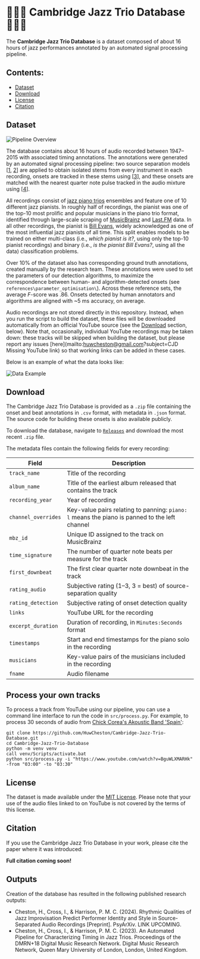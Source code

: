 # 🎹🎻🥁 Cambridge Jazz Trio Database 🎹🎻🥁

The **Cambridge Jazz Trio Database** is a dataset composed of about 16 hours of jazz performances annotated by an automated signal processing pipeline.

## Contents:
- [Dataset](#dataset)
- [Download](#download)
- [License](#license)
- [Citation](#outputs)

## Dataset

![Pipeline Overview](https://raw.githubusercontent.com/HuwCheston/Cambridge-Jazz-Trio-Database/main/references/images/pipeline_overview.jpg)

The database contains about 16 hours of audio recorded between 1947–2015 with associated timing annotations. The annotations were generated by an automated signal processing pipeline: two source separation models [[1](https://github.com/deezer/spleeter), [2](https://github.com/facebookresearch/demucs)] are applied to obtain isolated stems from every instrument in each recording, onsets are tracked in these stems using [[3](https://github.com/librosa/librosa)], and these onsets are matched with the nearest quarter note pulse tracked in the audio mixture using [[4](https://github.com/CPJKU/madmom)].

All recordings consist of [jazz piano trios](https://en.wikipedia.org/wiki/Jazz_trio) ensembles and feature one of 10 different jazz pianists. In roughly half of recordings, the pianist was one of the top-10 most prolific and popular musicians in the piano trio format, identified through large-scale scraping of [MusicBrainz](https://musicbrainz.org/doc/MusicBrainz_API) and [Last.FM](https://www.last.fm/api) data. In all other recordings, the pianist is [Bill Evans](https://en.wikipedia.org/wiki/Bill_Evans), widely acknowledged as one of the most influential jazz pianists of all time. This split enables models to be trained on either multi-class (i.e., *which pianist is it?*, using only the top-10 pianist recordings) and binary (i.e., *is the pianist Bill Evans?*, using all the data) classification problems.

Over 10% of the dataset also has corresponding ground truth annotations, created manually by the research team. These annotations were used to set the parameters of our detection algorithms, to maximize the correspondence between human- and algorithm-detected onsets (see `references\parameter_optimisation\`). Across these reference sets, the average *F*-score was .86. Onsets detected by human annotators and algorithms are aligned with ~5 ms accuracy, on average. 

Audio recordings are not stored directly in this repository. Instead, when you run the script to build the dataset, these files will be downloaded automatically from an official YouTube source (see the [Download](#download) section, below). Note that, occasionally, individual YouTube recordings may be taken down: these tracks will be skipped when building the dataset, but please report any issues [here](mailto:huwcheston@gmail.com?subject=CJD Missing YouTube link) so that working links can be added in these cases.

Below is an example of what the data looks like:

![Data Example](https://raw.githubusercontent.com/HuwCheston/Cambridge-Jazz-Trio-Database/main/references/images/data_example.jpg)

## Download

The Cambridge Jazz Trio Database is provided as a `.zip` file containing the onset and beat annotations in `.csv` format, with metadata in `.json` format. The source code for building these onsets is also available publicly. 

To download the database, navigate to [`Releases`](https://github.com/HuwCheston/Cambridge-Jazz-Trio-Database/releases) and download the most recent `.zip` file.

The metadata files contain the following fields for every recording:



| Field               | Description                                                                                   |
|---------------------|-----------------------------------------------------------------------------------------------|
| `track_name`        | Title of the recording                                                                        |
| `album_name`        | Title of the earliest album released that contains the track                                  |
| `recording_year`    | Year of recording                                                                             |
| `channel_overrides` | Key-value pairs relating to panning: `piano: l` means the piano is panned to the left channel |
| `mbz_id`            | Unique ID assigned to the track on MusicBrainz                                                |
| `time_signature`    | The number of quarter note beats per measure for the track                                    |
| `first_downbeat`    | The first clear quarter note downbeat in the track                                            |
| `rating_audio`      | Subjective rating (1–3, 3 = best) of source-separation quality                                |
| `rating_detection`  | Subjective rating of onset detection quality                                                  |
| `links`             | YouTube URL for the recording                                                                 |
| `excerpt_duration`  | Duration of recording, in `Minutes:Seconds` format                                            |
| `timestamps`        | Start and end timestamps for the piano solo in the recording                                  |
| `musicians`         | Key-value pairs of the musicians included in the recording                                    |
| `fname`             | Audio filename                                                                                |

## Process your own tracks

To process a track from YouTube using our pipeline, you can use a command line interface to run the code in `src/process.py`. For example, to process 30 seconds of audio from [Chick Corea's Akoustic Band 'Spain'](https://www.youtube.com/watch?v=BguWLXMARHk):

```
git clone https://github.com/HuwCheston/Cambridge-Jazz-Trio-Database.git
cd Cambridge-Jazz-Trio-Database
python -m venv venv
call venv/Scripts/activate.bat
python src/process.py -i "https://www.youtube.com/watch?v=BguWLXMARHk" -from "03:00" -to "03:30"
```

## License

The dataset is made available under the [MIT License](https://spdx.org/licenses/MIT.html). Please note that your use of the audio files linked to on YouTube is not covered by the terms of this license.

## Citation

If you use the Cambridge Jazz Trio Database in your work, please cite the paper where it was introduced:

**Full citation coming soon!**

## Outputs

Creation of the database has resulted in the following published research outputs:

- Cheston, H., Cross, I., & Harrison, P. M. C. (2024). Rhythmic Qualities of Jazz Improvisation Predict Performer Identity and Style in Source-Separated Audio Recordings [Preprint]. PsyArXiv. LINK UPCOMING.
- Cheston, H., Cross, I., & Harrison, P. M. C. (2023). An Automated Pipeline for Characterizing Timing in Jazz Trios. Proceedings of the DMRN+18 Digital Music Research Network. Digital Music Research Network, Queen Mary University of London, London, United Kingdom.
